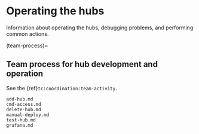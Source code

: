 # Operating the hubs

Information about operating the hubs, debugging problems, and performing common actions.

(team-process)=
## Team process for hub development and operation

See the {ref}`tc:coordination:team-activity`.

```{toctree}
add-hub.md
cmd-access.md
delete-hub.md
manual-deploy.md
test-hub.md
grafana.md
```
